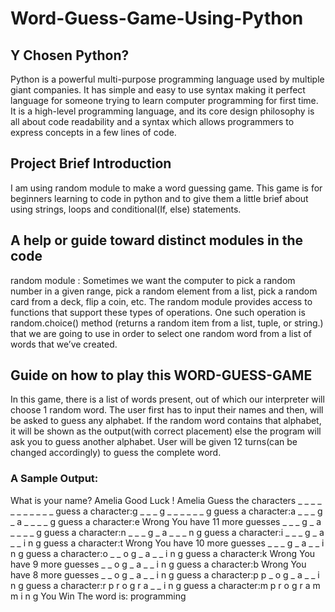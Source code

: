 # Word-Guess-Game-Using-Python

## Y Chosen Python?
Python is a powerful multi-purpose programming language used by multiple giant companies.
It has simple and easy to use syntax making it perfect language for someone trying to learn computer programming for first time.
It is a high-level programming language, and its core design philosophy is all about code readability and a syntax which allows programmers to express concepts in a few lines of code.

## Project Brief Introduction
I am using random module to make a word guessing game.
This game is for beginners learning to code in python and to give them a little brief about using strings, loops and conditional(If, else) statements.

## A help or guide toward distinct modules in the code
random module : Sometimes we want the computer to pick a random number in a given range, pick a random element from a list, pick a random card from a deck, flip a coin, etc. The random module provides access to functions that support these types of operations.
One such operation is random.choice() method (returns a random item from a list, tuple, or string.) that we are going to use in order to select one random word from a list of words that we’ve created.

## Guide on how to play this WORD-GUESS-GAME
In this game, there is a list of words present, out of which our interpreter will choose 1 random word.
The user first has to input their names and then, will be asked to guess any alphabet. 
If the random word contains that alphabet, it will be shown as the output(with correct placement) else the program will ask you to guess another alphabet. 
User will be given 12 turns(can be changed accordingly) to guess the complete word.

### A Sample Output:
What is your name? Amelia
Good Luck !  Amelia
Guess the characters
_
_
_
_
_
_
_
_
_
_
_
guess a character:g
_
_
_
g
_
_
_
_
_
_
g
guess a character:a
_
_
_
g
_
a
_
_
_
_
g
guess a character:e
Wrong
You have 11 more guesses
_
_
_
g
_
a
_
_
_
_
g
guess a character:n
_
_
_
g
_
a
_
_
_
n
g
guess a character:i
_
_
_
g
_
a
_
_
i
n
g
guess a character:t
Wrong
You have 10 more guesses
_
_
_
g
_
a
_
_
i
n
g
guess a character:o
_
_
o
g
_
a
_
_
i
n
g
guess a character:k
Wrong
You have 9 more guesses
_
_
o
g
_
a
_
_
i
n
g
guess a character:b
Wrong
You have 8 more guesses
_
_
o
g
_
a
_
_
i
n
g
guess a character:p
p
_
o
g
_
a
_
_
i
n
g
guess a character:r
p
r
o
g
r
a
_
_
i
n
g
guess a character:m
p
r
o
g
r
a
m
m
i
n
g
You Win
The word is:  programming
